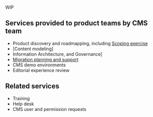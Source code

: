 WIP

## Services provided to product teams by CMS team
 * Product discovery and roadmapping, including [Scoping exercise](cms-scoping-exercise.md)
 * [Content modeling]
 * Information Architecture, and Governance]
 * [Migration planning and support](https://github.com/department-of-veterans-affairs/va.gov-team/blob/master/platform/cms/product-team-support/migration-services/README.md)
 * CMS demo environments
 * Editorial experience review



## Related services 
* Training
* Help desk 
* CMS user and permission requests
